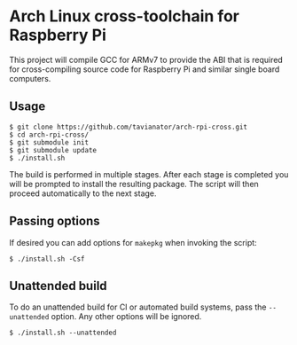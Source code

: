Arch Linux cross-toolchain for Raspberry Pi
===========================================

This project will compile GCC for ARMv7 to provide the ABI that is required for
cross-compiling source code for Raspberry Pi and similar single board computers.

Usage
-----

```
$ git clone https://github.com/tavianator/arch-rpi-cross.git
$ cd arch-rpi-cross/
$ git submodule init
$ git submodule update
$ ./install.sh
```

The build is performed in multiple stages. After each stage is completed you
will be prompted to install the resulting package. The script will then proceed
automatically to the next stage.

Passing options
---------------

If desired you can add options for `makepkg` when invoking the script:

```
$ ./install.sh -Csf
```

Unattended build
----------------

To do an unattended build for CI or automated build systems, pass the
`--unattended` option. Any other options will be ignored.

```
$ ./install.sh --unattended
```
